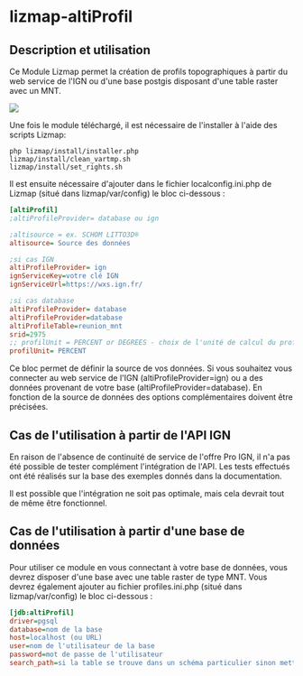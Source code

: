 # lizmap-altiProfil

## Description et utilisation

Ce Module Lizmap permet la création de profils topographiques à partir du web service de l'IGN ou d'une base postgis disposant d'une table raster avec un MNT.

![](https://github.com/arno974/lizmap-altiProfil/blob/master/altiProfil.jpeg?raw=true)

Une fois le module téléchargé, il est nécessaire de l'installer à l'aide des scripts Lizmap:

```
php lizmap/install/installer.php
lizmap/install/clean_vartmp.sh
lizmap/install/set_rights.sh
```

Il est ensuite nécessaire d'ajouter dans le fichier localconfig.ini.php de Lizmap (situé dans lizmap/var/config) le bloc ci-dessous :

```ini
[altiProfil]
;altiProfileProvider= database ou ign

;altisource = ex. SCHOM LITTO3D®
altisource= Source des données 

;si cas IGN
altiProfileProvider= ign
ignServiceKey=votre clé IGN
ignServiceUrl=https://wxs.ign.fr/

;si cas database
altiProfileProvider= database
altiProfileProvider=database
altiProfileTable=reunion_mnt
srid=2975
;; profilUnit = PERCENT or DEGREES - choix de l'unité de calcul du profil
profilUnit= PERCENT
```

Ce bloc permet de définir la source de vos données. Si vous souhaitez vous connecter au web service de l'IGN (altiProfileProvider=ign) ou a des données provenant de votre base (altiProfileProvider=database). En fonction de la source de données des options complémentaires doivent être précisées.

## Cas de l'utilisation à partir de l'API IGN

En raison de l'absence de continuité de service de l'offre Pro IGN, il n'a pas été possible de tester complément l'intégration de l'API. Les tests effectués ont été réalisés sur la base des exemples donnés dans la documentation.

Il est possible que l'intégration ne soit pas optimale, mais cela devrait tout de même être fonctionnel.

## Cas de l'utilisation à partir d'une base de données

Pour utiliser ce module en vous connectant à votre base de données, vous devrez disposer d'une base avec une table raster de type MNT. Vous devrez également ajouter au fichier profiles.ini.php (situé dans lizmap/var/config) le bloc ci-dessous :

```ini
[jdb:altiProfil]
driver=pgsql
database=nom de la base
host=localhost (ou URL)
user=nom de l'utilisateur de la base
password=mot de passe de l'utilisateur
search_path=si la table se trouve dans un schéma particulier sinon mettez simplement public
```
